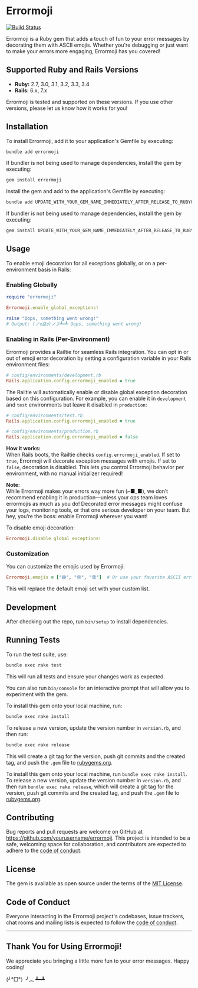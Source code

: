 # Errormoji

[![Build Status](https://github.com/your_username/errormoji/actions/workflows/ci.yml/badge.svg)](https://github.com/your_username/errormoji/actions)

Errormoji is a Ruby gem that adds a touch of fun to your error messages by decorating them with ASCII emojis. Whether you're debugging or just want to make your errors more engaging, Errormoji has you covered!

## Supported Ruby and Rails Versions

- **Ruby:** 2.7, 3.0, 3.1, 3.2, 3.3, 3.4
- **Rails:** 6.x, 7.x

Errormoji is tested and supported on these versions. If you use other versions, please let us know how it works for you!



## Installation

To install Errormoji, add it to your application's Gemfile by executing:

```bash
bundle add errormoji
```

If bundler is not being used to manage dependencies, install the gem by executing:

```bash
gem install errormoji
```

Install the gem and add to the application's Gemfile by executing:

```bash
bundle add UPDATE_WITH_YOUR_GEM_NAME_IMMEDIATELY_AFTER_RELEASE_TO_RUBYGEMS_ORG
```

If bundler is not being used to manage dependencies, install the gem by executing:

```bash
gem install UPDATE_WITH_YOUR_GEM_NAME_IMMEDIATELY_AFTER_RELEASE_TO_RUBYGEMS_ORG
```

## Usage

To enable emoji decoration for all exceptions globally, or on a per-environment basis in Rails:

### Enabling Globally
```ruby
require "errormoji"

Errormoji.enable_global_exceptions!

raise "Oops, something went wrong!"
# Output: (ノಠ益ಠ)ノ彡┻━┻ Oops, something went wrong!
```

### Enabling in Rails (Per-Environment)

Errormoji provides a Railtie for seamless Rails integration. You can opt in or out of emoji error decoration by setting a configuration variable in your Rails environment files:

```ruby
# config/environments/development.rb
Rails.application.config.errormoji_enabled = true
```

The Railtie will automatically enable or disable global exception decoration based on this configuration. For example, you can enable it in `development` and `test` environments but leave it disabled in `production`:

```ruby
# config/environments/test.rb
Rails.application.config.errormoji_enabled = true

# config/environments/production.rb
Rails.application.config.errormoji_enabled = false
```

**How it works:**  
When Rails boots, the Railtie checks `config.errormoji_enabled`. If set to `true`, Errormoji will decorate exception messages with emojis. If set to `false`, decoration is disabled. This lets you control Errormoji behavior per environment, with no manual initializer required!

**Note:**  
While Errormoji makes your errors way more fun (⌐■_■), we don’t recommend enabling it in production—unless your ops team loves errormojis as much as you do! Decorated error messages might confuse your logs, monitoring tools, or that one serious developer on your team. But hey, you’re the boss: enable Errormoji wherever you want!

To disable emoji decoration:

```ruby
Errormoji.disable_global_exceptions!
```

### Customization

You can customize the emojis used by Errormoji:

```ruby
Errormoji.emojis = ["😄", "😢", "😡"]  # Or use your favorite ASCII errormojis!
```

This will replace the default emoji set with your custom list.

## Development

After checking out the repo, run `bin/setup` to install dependencies.

## Running Tests

To run the test suite, use:

```bash
bundle exec rake test
```

This will run all tests and ensure your changes work as expected.

You can also run `bin/console` for an interactive prompt that will allow you to experiment with the gem.

To install this gem onto your local machine, run:

```bash
bundle exec rake install
```

To release a new version, update the version number in `version.rb`, and then run:

```bash
bundle exec rake release
```

This will create a git tag for the version, push git commits and the created tag, and push the `.gem` file to [rubygems.org](https://rubygems.org).

To install this gem onto your local machine, run `bundle exec rake install`. To release a new version, update the version number in `version.rb`, and then run `bundle exec rake release`, which will create a git tag for the version, push git commits and the created tag, and push the `.gem` file to [rubygems.org](https://rubygems.org).

## Contributing

Bug reports and pull requests are welcome on GitHub at https://github.com/yourusername/errormoji. This project is intended to be a safe, welcoming space for collaboration, and contributors are expected to adhere to the [code of conduct](https://github.com/yourusername/errormoji/blob/main/CODE_OF_CONDUCT.md).

## License

The gem is available as open source under the terms of the [MIT License](https://opensource.org/licenses/MIT).

## Code of Conduct

Everyone interacting in the Errormoji project's codebases, issue trackers, chat rooms and mailing lists is expected to follow the [code of conduct](https://github.com/[USERNAME]/errormoji/blob/main/CODE_OF_CONDUCT.md).

---

## Thank You for Using Errormoji!

We appreciate you bringing a little more fun to your error messages. Happy coding!

(╯°□°）╯︵ ┻━┻
